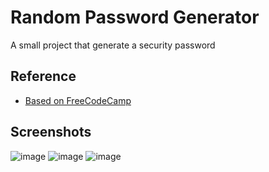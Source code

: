
# Random Password Generator

A small project that generate a security password


## Reference 

 - [Based on FreeCodeCamp](https://www.youtube.com/watch?v=pdy3nh1tn6I&t=62s)

## Screenshots
![image](https://user-images.githubusercontent.com/100816034/207076639-d1193549-ce60-4f63-92a4-10e917fc67cf.png)
![image](https://user-images.githubusercontent.com/100816034/207076731-0c5ae8c6-0e4f-4bf9-a301-9c54398604f8.png)
![image](https://user-images.githubusercontent.com/100816034/207076793-76dfa74f-3705-4b17-bc52-50358cc949d0.png)

